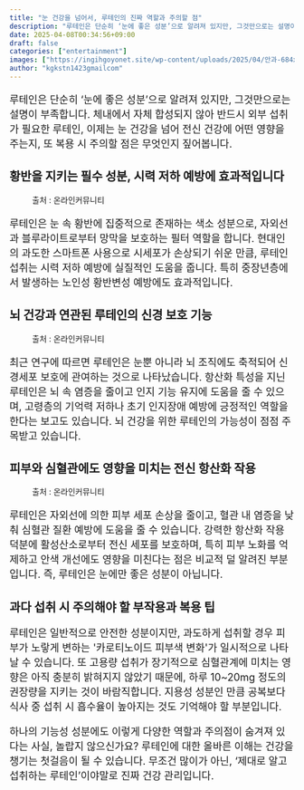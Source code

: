 ```yaml
---
title: "눈 건강을 넘어서, 루테인의 진짜 역할과 주의할 점"
description: "루테인은 단순히 ‘눈에 좋은 성분’으로 알려져 있지만, 그것만으로는 설명이 부족합니다. 체내에서 자체 합성되지 않아 반드시 외부 섭취가 필요한 루테인, 이제는 눈 건강을 넘어 전신 건강에 어떤 영향을 주는지, 또 복용 시 주의할 점은 무엇인지 짚어봅니다."
date: 2025-04-08T00:34:56+09:00
draft: false
categories: ["entertainment"]
images: ["https://ingihgoyonet.site/wp-content/uploads/2025/04/안과-684x1024.jpg", "https://ingihgoyonet.site/wp-content/uploads/2025/04/뇌건강-1024x683.jpg", "https://ingihgoyonet.site/wp-content/uploads/2025/04/피부-683x1024.jpg"]
author: "kgkstn1423gmailcom"
---
```


<p style="font-size:18px">루테인은 단순히 ‘눈에 좋은 성분’으로 알려져 있지만, 그것만으로는 설명이 부족합니다. 체내에서 자체 합성되지 않아 반드시 외부 섭취가 필요한 루테인, 이제는 눈 건강을 넘어 전신 건강에 어떤 영향을 주는지, 또 복용 시 주의할 점은 무엇인지 짚어봅니다.</p> <h2 >황반을 지키는 필수 성분, 시력 저하 예방에 효과적입니다</h2> <figure ><img src="https://ingihgoyonet.site/wp-content/uploads/2025/04/안과-684x1024.jpg" alt="" style="aspect-ratio:16/9;object-fit:cover"/><figcaption >출처 : 온라인커뮤니티</figcaption></figure> <p style="font-size:18px">루테인은 눈 속 황반에 집중적으로 존재하는 색소 성분으로, 자외선과 블루라이트로부터 망막을 보호하는 필터 역할을 합니다. 현대인의 과도한 스마트폰 사용으로 시세포가 손상되기 쉬운 만큼, 루테인 섭취는 시력 저하 예방에 실질적인 도움을 줍니다. 특히 중장년층에서 발생하는 노인성 황반변성 예방에도 효과적입니다.</p> <h2 >뇌 건강과 연관된 루테인의 신경 보호 기능</h2> <figure ><img src="https://ingihgoyonet.site/wp-content/uploads/2025/04/뇌건강-1024x683.jpg" alt="" style="aspect-ratio:16/9;object-fit:cover"/><figcaption >출처 : 온라인커뮤니티</figcaption></figure> <p style="font-size:18px">최근 연구에 따르면 루테인은 눈뿐 아니라 뇌 조직에도 축적되어 신경세포 보호에 관여하는 것으로 나타났습니다. 항산화 특성을 지닌 루테인은 뇌 속 염증을 줄이고 인지 기능 유지에 도움을 줄 수 있으며, 고령층의 기억력 저하나 초기 인지장애 예방에 긍정적인 역할을 한다는 보고도 있습니다. 뇌 건강을 위한 루테인의 가능성이 점점 주목받고 있습니다.</p> <h2 >피부와 심혈관에도 영향을 미치는 전신 항산화 작용</h2> <figure ><img src="https://ingihgoyonet.site/wp-content/uploads/2025/04/피부-683x1024.jpg" alt="" style="aspect-ratio:16/9;object-fit:cover"/><figcaption >출처 : 온라인커뮤니티</figcaption></figure> <p style="font-size:18px">루테인은 자외선에 의한 피부 세포 손상을 줄이고, 혈관 내 염증을 낮춰 심혈관 질환 예방에 도움을 줄 수 있습니다. 강력한 항산화 작용 덕분에 활성산소로부터 전신 세포를 보호하며, 특히 피부 노화를 억제하고 안색 개선에도 영향을 미친다는 점은 비교적 덜 알려진 부분입니다. 즉, 루테인은 눈에만 좋은 성분이 아닙니다.</p> <h2 >과다 섭취 시 주의해야 할 부작용과 복용 팁</h2> <p style="font-size:18px">루테인은 일반적으로 안전한 성분이지만, 과도하게 섭취할 경우 피부가 노랗게 변하는 '카로티노이드 피부색 변화'가 일시적으로 나타날 수 있습니다. 또 고용량 섭취가 장기적으로 심혈관계에 미치는 영향은 아직 충분히 밝혀지지 않았기 때문에, 하루 10~20mg 정도의 권장량을 지키는 것이 바람직합니다. 지용성 성분인 만큼 공복보다 식사 중 섭취 시 흡수율이 높아지는 것도 기억해야 할 부분입니다.</p> <p style="font-size:18px">하나의 기능성 성분에도 이렇게 다양한 역할과 주의점이 숨겨져 있다는 사실, 놀랍지 않으신가요? 루테인에 대한 올바른 이해는 건강을 챙기는 첫걸음이 될 수 있습니다. 무조건 많이가 아닌, ‘제대로 알고 섭취하는 루테인’이야말로 진짜 건강 관리입니다.</p>